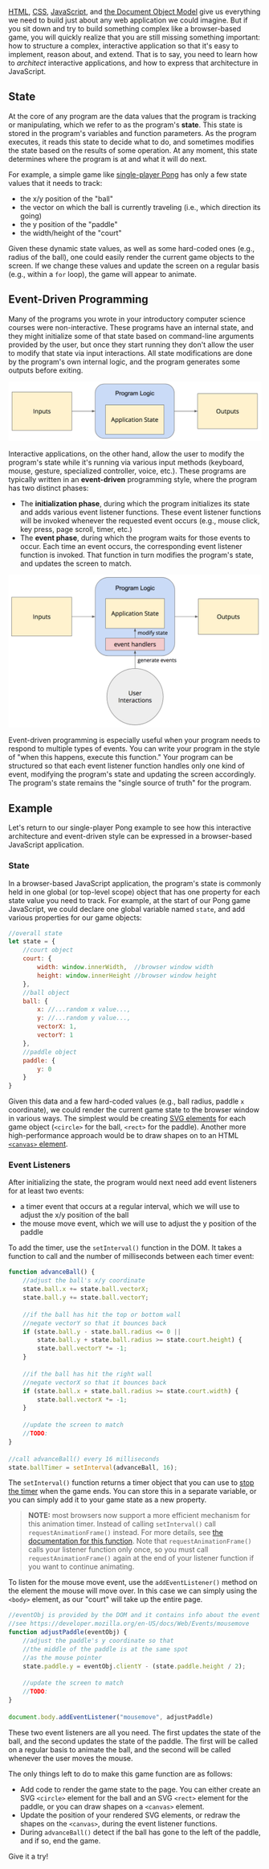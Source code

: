 [HTML](../html), [CSS](../css), [JavaScript](../javascript), and [the Document Object Model](../dom) give us everything we need to build just about any web application we could imagine. But if you sit down and try to build something complex like a browser-based game, you will quickly realize that you are still missing something important: how to structure a complex, interactive application so that it's easy to implement, reason about, and extend. That is to say, you need to learn how to _architect_ interactive applications, and how to express that architecture in JavaScript.

## State

At the core of any program are the data values that the program is tracking or manipulating, which we refer to as the program's **state**. This state is stored in the program's variables and function parameters. As the program executes, it reads this state to decide what to do, and sometimes modifies the state based on the results of some operation. At any moment, this state determines where the program is at and what it will do next.

For example, a simple game like [single-player Pong](https://en.wikipedia.org/wiki/Pong) has only a few state values that it needs to track:

- the x/y position of the "ball"
- the vector on which the ball is currently traveling (i.e., which direction its going)
- the y position of the "paddle"
- the width/height of the "court"

Given these dynamic state values, as well as some hard-coded ones (e.g., radius of the ball), one could easily render the current game objects to the screen. If we change these values and update the screen on a regular basis (e.g., within a `for` loop), the game will appear to animate.

## Event-Driven Programming

Many of the programs you wrote in your introductory computer science courses were non-interactive. These programs have an internal state, and they might initialize some of that state based on command-line arguments provided by the user, but once they start running they don't allow the user to modify that state via input interactions. All state modifications are done by the program's own internal logic, and the program generates some outputs before exiting.

![simple non-interactive architecture diagram](img/simple.png)

Interactive applications, on the other hand, allow the user to modify the program's state while it's running via various input methods (keyboard, mouse, gesture, specialized controller, voice, etc.). These programs are typically written in an **event-driven** programming style, where the program has two distinct phases:

- The **initialization phase**, during which the program initializes its state and adds various event listener functions. These event listener functions will be invoked whenever the requested event occurs (e.g., mouse click, key press, page scroll, timer, etc.)
- The **event phase**, during which the program waits for those events to occur. Each time an event occurs, the corresponding event listener function is invoked. That function in turn modifies the program's state, and updates the screen to match.

![event-driven interactive architecture diagram](img/interactive.png)

Event-driven programming is especially useful when your program needs to respond to multiple types of events. You can write your program in the style of "when this happens, execute this function." Your program can be structured so that each event listener function handles only one kind of event, modifying the program's state and updating the screen accordingly. The program's state remains the "single source of truth" for the program.

## Example

Let's return to our single-player Pong example to see how this interactive architecture and event-driven style can be expressed in a browser-based JavaScript application.

### State

In a browser-based JavaScript application, the program's state is commonly held in one global (or top-level scope) object that has one property for each state value you need to track. For example, at the start of our Pong game JavaScript, we could declare one global variable named `state`, and add various properties for our game objects:

```javascript
//overall state
let state = {
	//court object
	court: {
		width: window.innerWidth,  //browser window width
		height: window.innerHeight //browser window height
	},
	//ball object
	ball: {
		x: //...random x value...,
		y: //...random y value...,
		vectorX: 1,
		vectorY: 1
	},
	//paddle object
	paddle: {
		y: 0
	}
}
```

Given this data and a few hard-coded values (e.g., ball radius, paddle `x` coordinate), we could render the current game state to the browser window in various ways. The simplest would be creating [SVG elements](https://developer.mozilla.org/en-US/docs/Web/SVG) for each game object (`<circle>` for the ball, `<rect>` for the paddle). Another more high-performance approach would be to draw shapes on to an HTML [`<canvas>` element](https://developer.mozilla.org/en-US/docs/Web/API/Canvas_API/Tutorial).

### Event Listeners

After initializing the state, the program would next need add event listeners for at least two events:

- a timer event that occurs at a regular interval, which we will use to adjust the x/y position of the ball
- the mouse move event, which we will use to adjust the y position of the paddle

To add the timer, use the `setInterval()` function in the DOM. It takes a function to call and the number of milliseconds between each timer event:

```javascript
function advanceBall() {
	//adjust the ball's x/y coordinate
	state.ball.x += state.ball.vectorX;
	state.ball.y += state.ball.vectorY;

	//if the ball has hit the top or bottom wall
	//negate vectorY so that it bounces back
	if (state.ball.y - state.ball.radius <= 0 ||
		state.ball.y + state.ball.radius >= state.court.height) {
		state.ball.vectorY *= -1;
	}

	//if the ball has hit the right wall
	//negate vectorX so that it bounces back
	if (state.ball.x + state.ball.radius >= state.court.width) {
		state.ball.vectorX *= -1;
	}

	//update the screen to match
	//TODO:
}

//call advanceBall() every 16 milliseconds
state.ballTimer = setInterval(advanceBall, 16);
```

The `setInterval()` function returns a timer object that you can use to [stop the timer](https://www.w3schools.com/jsref/met_win_clearinterval.asp) when the game ends. You can store this in a separate variable, or you can simply add it to your game state as a new property.

> **NOTE:** most browsers now support a more efficient mechanism for this animation timer. Instead of calling `setInterval()` call `requestAnimationFrame()` instead. For more details, see [the documentation for this function](https://developer.mozilla.org/en-US/docs/Web/API/window/requestAnimationFrame). Note that `requestAnimationFrame()` calls your listener function only once, so you must call `requestAnimationFrame()` again at the end of your listener function if you want to continue animating.

To listen for the mouse move event, use the `addEventListener()` method on the element the mouse will move over. In this case we can simply using the `<body>` element, as our "court" will take up the entire page.

```javascript
//eventObj is provided by the DOM and it contains info about the event
//see https://developer.mozilla.org/en-US/docs/Web/Events/mousemove
function adjustPaddle(eventObj) {
	//adjust the paddle's y coordinate so that
	//the middle of the paddle is at the same spot
	//as the mouse pointer
	state.paddle.y = eventObj.clientY - (state.paddle.height / 2);

	//update the screen to match
	//TODO:
}

document.body.addEventListener("mousemove", adjustPaddle)
```

These two event listeners are all you need. The first updates the state of the ball, and the second updates the state of the paddle. The first will be called on a regular basis to animate the ball, and the second will be called whenever the user moves the mouse.

The only things left to do to make this game function are as follows:

- Add code to render the game state to the page. You can either create an SVG `<circle>` element for the ball and an SVG `<rect>` element for the paddle, or you can draw shapes on a `<canvas>` element.
- Update the position of your rendered SVG elements, or redraw the shapes on the `<canvas>`, during the event listener functions.
- During `advanceBall()` detect if the ball has gone to the left of the paddle, and if so, end the game.

Give it a try!










